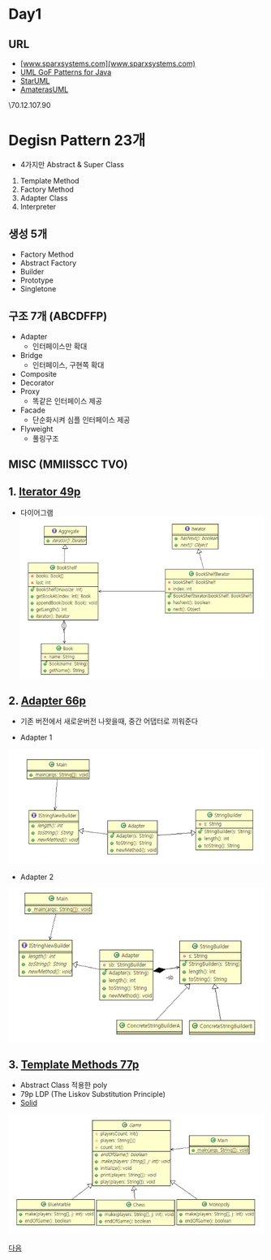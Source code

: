 # Day1

## URL
- [www.sparxsystems.com](www.sparxsystems.com)
- [UML GoF Patterns for Java](http://www.sparxsystems.com/resources/developers/uml_patterns.html)
- [StarUML](http://staruml.io/)
- [AmaterasUML](http://amateras.osdn.jp/cgi-bin/fswiki_en/wiki.cgi?page=AmaterasUML)



\\70.12.107.90

# Degisn Pattern 23개
- 4가지만 Abstract & Super Class
1. Template Method
2. Factory Method
3. Adapter Class
4. Interpreter

## 생성 5개
- Factory Method
- Abstract Factory
- Builder
- Prototype
- Singletone

## 구조 7개 (ABCDFFP)
- Adapter
    - 인터페이스만 확대
- Bridge
    - 인터페이스, 구현쪽 확대
- Composite
- Decorator
- Proxy
    - 똑같은 인터페이스 제공
- Facade
    - 단순화시켜 심플 인터페이스 제공
- Flyweight
    - 풀링구조


## MISC (MMIISSCC TVO)



## 1. [Iterator 49p](../be_Iterator)
- 다이어그램
![img](../be_Iterator/img.PNG)

## 2. [Adapter 66p](../st_Adapter2Object)
- 기존 버전에서 새로운버전 나왓을때, 중간 어댑터로 끼워준다

- Adapter 1

![img](../st_Adapter2Class/img.PNG)

- Adapter 2

![img](../st_Adapter2Object/img.PNG)

## 3. [Template Methods 77p](../be_TemplateMethod2)
- Abstract Class 적용한 poly
- 79p LDP (The Liskov Substitution Principle)
- [Solid](https://en.wikipedia.org/wiki/SOLID_(object-oriented_design))

![img](../be_TemplateMethod2/img.PNG)


[다음](./day2.md)